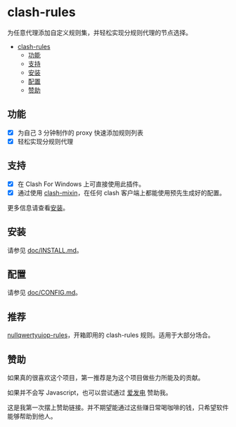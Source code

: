 # clash-rules

为任意代理添加自定义规则集，并轻松实现分规则代理的节点选择。

- [clash-rules](#clash-rules)
  - [功能](#功能)
  - [支持](#支持)
  - [安装](#安装)
  - [配置](#配置)
  - [赞助](#赞助)

## 功能

- [X] 为自己 3 分钟制作的 proxy 快速添加规则列表
- [X] 轻松实现分规则代理

## 支持

- [X] 在 Clash For Windows 上可直接使用此插件。
- [X] 通过使用 [clash-mixin](https://github.com/FurryR/clash-mixin)，在任何 clash 客户端上都能使用预先生成好的配置。

更多信息请查看[安装](#安装)。

## 安装

请参见 [doc/INSTALL.md](doc/INSTALL.md)。

## 配置

请参见 [doc/CONFIG.md](doc/CONFIG.md)。

## 推荐

[nullqwertyuiop-rules](https://github.com/FurryR/nullqwertyuiop-rules)，开箱即用的 clash-rules 规则。适用于大部分场合。

## 赞助

如果真的很喜欢这个项目，第一推荐是为这个项目做些力所能及的贡献。

如果并不会写 Javascript，也可以尝试通过 [爱发电](https://afdian.net/a/FurryR/plan) 赞助我。

这是我第一次摆上赞助链接。并不期望能通过这些赚日常喝咖啡的钱，只希望软件能够帮助到他人。
